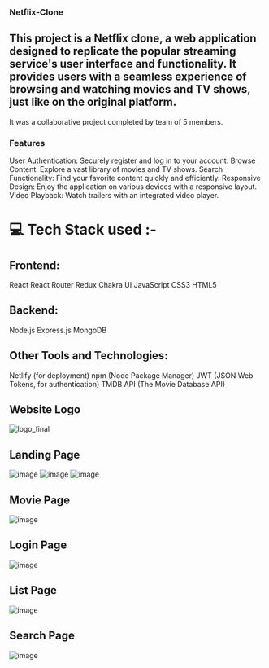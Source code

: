 ### Netflix-Clone
## This project is a Netflix clone, a web application designed to replicate the popular streaming service's user interface and functionality. It provides users with a seamless experience of browsing and watching movies and TV shows, just like on the original platform.
It was a collaborative project completed by team of 5 members.
### Features
User Authentication: Securely register and log in to your account.
Browse Content: Explore a vast library of movies and TV shows.
Search Functionality: Find your favorite content quickly and efficiently.
Responsive Design: Enjoy the application on various devices with a responsive layout.
Video Playback: Watch trailers with an integrated video player.
<br/>
# 💻 Tech Stack used :-

## Frontend:
   React
   React Router
   Redux
   Chakra UI
   JavaScript
   CSS3
   HTML5

## Backend:

   Node.js
   Express.js
   MongoDB
   
## Other Tools and Technologies:   
   Netlify (for deployment)
   npm (Node Package Manager)
   JWT (JSON Web Tokens, for authentication)
   TMDB API (The Movie Database API)


## Website Logo
![logo_final](https://nextflix-azure.vercel.app/_next/image?url=%2Fassets%2Flogo.png&w=96&q=75)

## Landing Page 
![image](https://iili.io/Jndq6es.md.png)
![image](https://iili.io/Jndq6es.th.png)
![image](https://iili.io/JndqD1S.md.png)



## Movie Page
![image](https://iili.io/Jndq6es.md.png)


## Login Page
![image](https://iili.io/Jndq6es.th.png)

## List Page
![image](https://iili.io/JndqS1I.th.png)

## Search Page
![image](https://iili.io/JndqS1I.md.png)


